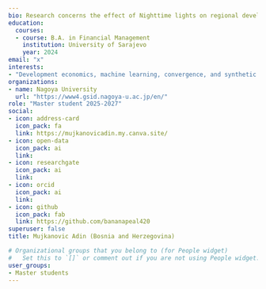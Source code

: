 ```yaml
---
bio: Research concerns the effect of Nighttime lights on regional developement, specifically on convergence in post-war countries. 
education:
  courses:
  - course: B.A. in Financial Management
    institution: University of Sarajevo
    year: 2024
email: "x"
interests:
- "Development economics, machine learning, convergence, and synthetic control."
organizations:
- name: Nagoya University
  url: "https://www4.gsid.nagoya-u.ac.jp/en/"
role: "Master student 2025-2027"
social:
- icon: address-card
  icon_pack: fa
  link: https://mujkanovicadin.my.canva.site/
- icon: open-data
  icon_pack: ai
  link: 
- icon: researchgate
  icon_pack: ai
  link: 
- icon: orcid
  icon_pack: ai
  link: 
- icon: github
  icon_pack: fab
  link: https://github.com/bananapeal420
superuser: false
title: Mujkanovic Adin (Bosnia and Herzegovina)

# Organizational groups that you belong to (for People widget)
#   Set this to `[]` or comment out if you are not using People widget.
user_groups:
- Master students
---
```


